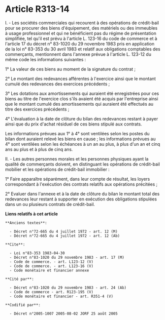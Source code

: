# Article R313-14

I. - Les sociétés commerciales qui recourent à des opérations de crédit-bail pour se procurer des biens d'équipement, des
matériels ou des immeubles à usage professionnel et qui ne bénéficient pas du régime de présentation simplifiée, tel qu'il
est prévu à l'article L. 123-16 du code de commerce et à l'article 17 du décret n° 83-1020 du 29 novembre 1983 pris en
application de la loi n° 83-353 du 30 avril 1983 et relatif aux obligations comptables des commerçants, mentionnent dans
l'annexe prévue à l'article L. 123-12 du même code les informations suivantes :

1° La valeur de ces biens au moment de la signature du contrat ;

2° Le montant des redevances afférentes à l'exercice ainsi que le montant cumulé des redevances des exercices précédents ;

3° Les dotations aux amortissements qui auraient été enregistrées pour ces biens au titre de l'exercice clos s'ils avaient
été acquis par l'entreprise ainsi que le montant cumulé des amortissements qui auraient été effectués au titre des exercices
précédents ;

4° L'évaluation à la date de clôture du bilan des redevances restant à payer ainsi que du prix d'achat résiduel de ces biens
stipulé aux contrats.

Les informations prévues aux 1° à 4° sont ventilées selon les postes du bilan dont auraient relevé les biens en cause ; les
informations prévues au 4° sont ventilées selon les échéances à un an au plus, à plus d'un an et cinq ans au plus et à plus
de cinq ans.

II. - Les autres personnes morales et les personnes physiques ayant la qualité de commerçants doivent, en distinguant les
opérations de crédit-bail mobilier et les opérations de crédit-bail immobilier :

1° Faire apparaître séparément, dans leur compte de résultat, les loyers correspondant à l'exécution des contrats relatifs
aux opérations précitées ;

2° Evaluer dans l'annexe et à la date de clôture du bilan le montant total des redevances leur restant à supporter en
exécution des obligations stipulées dans un ou plusieurs contrats de crédit-bail.

**Liens relatifs à cet article**

	**Anciens textes**:

	  - Décret n°72-665 du 4 juillet 1972 - art. 12 (M)
	  - Décret n°72-665 du 4 juillet 1972 - art. 12 (Ab)

	**Cite**:

	  - Loi n°83-353 1983-04-30
	  - Décret n°83-1020 du 29 novembre 1983 - art. 17 (M)
	  - Code de commerce. - art. L123-12 (V)
	  - Code de commerce. - art. L123-16 (V)
	  - Code monétaire et financier annexe

	**Cité par**:

	  - Décret n°83-1020 du 29 novembre 1983 - art. 24 (Ab)
	  - Code de commerce - art. R123-195 (V)
	  - Code monétaire et financier - art. R351-4 (V)

	**Codifié par**:

	  - Décret n°2005-1007 2005-08-02 JORF 25 août 2005

